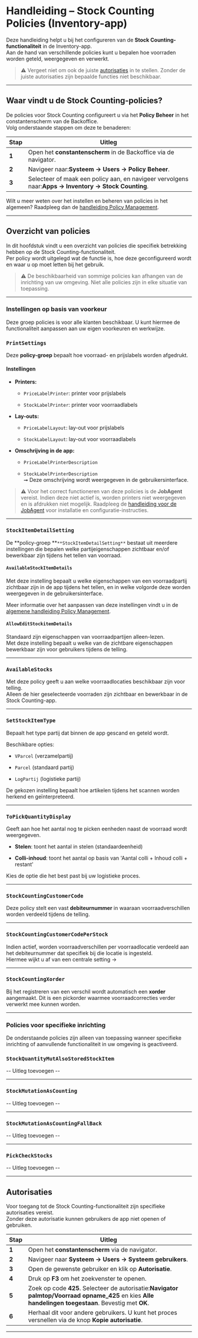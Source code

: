 # Handleiding – Stock Counting Policies (Inventory-app)

Deze handleiding helpt u bij het configureren van de **Stock Counting-functionaliteit** in de Inventory-app.  
Aan de hand van verschillende policies kunt u bepalen hoe voorraden worden geteld, weergegeven en verwerkt.

> ⚠️ Vergeet niet om ook de juiste [autorisaties](#autorisaties) in te stellen. Zonder de juiste autorisaties zijn bepaalde functies niet beschikbaar.

---

## Waar vindt u de Stock Counting-policies?

De policies voor Stock Counting configureert u via het **Policy Beheer** in het constantenscherm van de Backoffice.  
Volg onderstaande stappen om deze te benaderen:

| Stap  | Uitleg                                                                                               |
| ----- | ---------------------------------------------------------------------------------------------------- |
| **1** | Open het **constantenscherm** in de Backoffice via de navigator.                                     |
| **2** | Navigeer naar:**Systeem → Users → Policy Beheer**.                                                   |
| **3** | Selecteer of maak een policy aan, en navigeer vervolgens naar:**Apps → Inventory → Stock Counting**. |

Wilt u meer weten over het instellen en beheren van policies in het algemeen? Raadpleeg dan de [handleiding Policy Management](https://github.com/florisoft/User.Manuals/blob/main/BASIS/Policy%20Management/Handleiding%20Policy%20Management%20NL.md).

---

## Overzicht van policies

In dit hoofdstuk vindt u een overzicht van policies die specifiek betrekking hebben op de Stock Counting-functionaliteit.  
Per policy wordt uitgelegd wat de functie is, hoe deze geconfigureerd wordt en waar u op moet letten bij het gebruik.

> ⚠️ De beschikbaarheid van sommige policies kan afhangen van de inrichting van uw omgeving. Niet alle policies zijn in elke situatie van toepassing.

---
### Instellingen op basis van voorkeur

Deze groep policies is voor alle klanten beschikbaar. U kunt hiermee de functionaliteit aanpassen aan uw eigen voorkeuren en werkwijze.
### `PrintSettings`

Deze **policy-groep** bepaalt hoe voorraad- en prijslabels worden afgedrukt.

#### Instellingen

- **Printers:**
    
    - `PriceLabelPrinter`: printer voor prijslabels
        
    - `StockLabelPrinter`: printer voor voorraadlabels
        
- **Lay-outs:**
    
    - `PriceLabelLayout`: lay-out voor prijslabels
        
    - `StockLabelLayout`: lay-out voor voorraadlabels
        
- **Omschrijving in de app:**
    
    - `PriceLabelPrinterDescription`
        
    - `StockLabelPrinterDescription`  
        ➞ Deze omschrijving wordt weergegeven in de gebruikersinterface.
        

> ⚠️ Voor het correct functioneren van deze policies is de **JobAgent** vereist. Indien deze niet actief is, worden printers niet weergegeven en is afdrukken niet mogelijk. Raadpleeg de [handleiding voor de JobAgent](https://github.com/florisoft/User.Manuals/tree/main/CLOUD%20APPLICATIONS/Windows%20Job-Agent%20application) voor installatie en configuratie-instructies.

---

### `StockItemDetailSetting`

De **policy-groep **`**StockItemDetailSetting**` bestaat uit meerdere instellingen die bepalen welke partijeigenschappen zichtbaar en/of bewerkbaar zijn tijdens het tellen van voorraad.

#### `AvailableStockItemDetails`

Met deze instelling bepaalt u welke eigenschappen van een voorraadpartij zichtbaar zijn in de app tijdens het tellen, en in welke volgorde deze worden weergegeven in de gebruikersinterface.

Meer informatie over het aanpassen van deze instellingen vindt u in de [algemene handleiding Policy Management](https://github.com/florisoft/User.Manuals/tree/main/BASIS/Policy%20Management).
#### `AllowEditStockitemDetails`

Standaard zijn eigenschappen van voorraadpartijen alleen-lezen.  
Met deze instelling bepaalt u welke van de zichtbare eigenschappen bewerkbaar zijn voor gebruikers tijdens de telling.

---

### `AvailableStocks`

Met deze policy geeft u aan welke voorraadlocaties beschikbaar zijn voor telling.  
Alleen de hier geselecteerde voorraden zijn zichtbaar en bewerkbaar in de Stock Counting-app.

---

### `SetStockItemType`

Bepaalt het type partij dat binnen de app gescand en geteld wordt.

Beschikbare opties:

- `VParcel` (verzamelpartij)
    
- `Parcel` (standaard partij)
    
- `LogPartij` (logistieke partij)
    

De gekozen instelling bepaalt hoe artikelen tijdens het scannen worden herkend en geïnterpreteerd.

---

### `ToPickQuantityDisplay`

Geeft aan hoe het aantal nog te picken eenheden naast de voorraad wordt weergegeven.

- **Stelen**: toont het aantal in stelen (standaardeenheid)
    
- **Colli-inhoud**: toont het aantal op basis van 'Aantal colli + Inhoud colli + restant'
    

Kies de optie die het best past bij uw logistieke proces.

---

### `StockCountingCustomerCode`

Deze policy stelt een vast **debiteurnummer** in waaraan voorraadverschillen worden verdeeld tijdens de telling.

---

### `StockCountingCustomerCodePerStock`

Indien actief, worden voorraadverschillen per voorraadlocatie verdeeld aan het debiteurnummer dat specifiek bij die locatie is ingesteld.  
Hiermee wijkt u af van een centrale setting ->

---

### `StockCountingXorder`

Bij het registreren van een verschil wordt automatisch een **xorder** aangemaakt. Dit is een pickorder waarmee voorraadcorrecties verder verwerkt mee kunnen worden.

---
### Policies voor specifieke inrichting

De onderstaande policies zijn alleen van toepassing wanneer specifieke inrichting of aanvullende functionaliteit in uw omgeving is geactiveerd.

### `StockQuantityMutAlsoStoredStockItem`

-- Uitleg toevoegen -- 

---

### `StockMutationAsCounting`

-- Uitleg toevoegen -- 

---

### `StockMutationAsCountingFallBack`

-- Uitleg toevoegen -- 

---

### `PickCheckStocks`

-- Uitleg toevoegen -- 

---

## Autorisaties

Voor toegang tot de Stock Counting-functionaliteit zijn specifieke autorisaties vereist.  
Zonder deze autorisatie kunnen gebruikers de app niet openen of gebruiken.

| Stap  | Uitleg                                                                                                                                                 |
| ----- | ------------------------------------------------------------------------------------------------------------------------------------------------------ |
| **1** | Open het **constantenscherm** via de navigator.                                                                                                        |
| **2** | Navigeer naar **Systeem → Users → Systeem gebruikers**.                                                                                                |
| **3** | Open de gewenste gebruiker en klik op **Autorisatie**.                                                                                                 |
| **4** | Druk op **F3** om het zoekvenster te openen.                                                                                                           |
| **5** | Zoek op code **425**. Selecteer de autorisatie:**Navigator palmtop/Voorraad opname_425** en kies **Alle handelingen toegestaan**. Bevestig met **OK**. |
| **6** | Herhaal dit voor andere gebruikers. U kunt het proces versnellen via de knop **Kopie autorisatie**.                                                    |

---